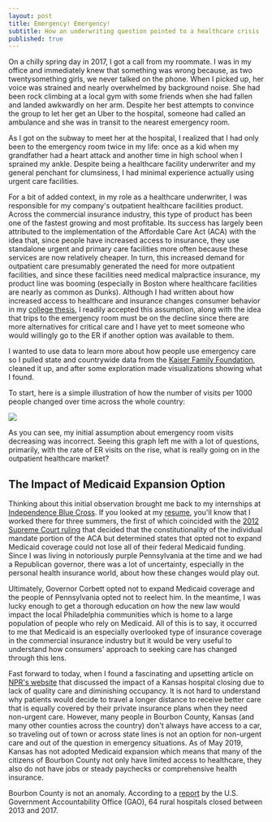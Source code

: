 ```yaml
---
layout: post
title: Emergency! Emergency!
subtitle: How an underwriting question pointed to a healthcare crisis
published: true
---
```

On a chilly spring day in 2017, I got a call from my roommate. I was in my office and immediately knew that something was wrong because, as two twentysomething girls, we never talked on the phone. When I picked up, her voice was strained and nearly overwhelmed by background noise. She had been rock climbing at a local gym with some friends when she had fallen and landed awkwardly on her arm. Despite her best attempts to convince the group to let her get an Uber to the hospital, someone had called an ambulance and she was in transit to the nearest emergency room.

As I got on the subway to meet her at the hospital, I realized that I had only been to the emergency room twice in my life: once as a kid when my grandfather had a heart attack and another time in high school when I sprained my ankle. Despite being a healthcare facility underwriter and my general penchant for clumsiness, I had minimal experience actually using urgent care facilities.

For a bit of added context, in my role as a healthcare underwriter, I was responsible for my company's outpatient healthcare facilities product. Across the commercial insurance industry, this type of product has been one of the fastest growing and most profitable. Its success has largely been attributed to the implementation of the Affordable Care Act (ACA) with the idea that, since people have increased access to insurance, they use standalone urgent and primary care facilities more often because these services are now relatively cheaper. In turn, this increased demand for outpatient care presumably generated the need for more outpatient facilities, and since these facilities need medical malpractice insurance, my product line was booming (especially in Boston where healthcare facilities are nearly as common as Dunks). Although I had written about how increased access to healthcare and insurance changes consumer behavior in my [college thesis](https://github.com/apetrone11235/apetrone11235.github.io/blob/master/Compiled%20Thesis%20Work.pdf), I readily accepted this assumption, along with the idea that trips to the emergency room must be on the decline since there are more alternatives for critical care and I have yet to meet someone who would willingly go to the ER if another option was available to them.

I wanted to use data to learn more about how people use emergency care so I pulled state and countrywide data from the [Kaiser Family Foundation](https://www.kff.org/other/state-indicator/emergency-room-visits-by-ownership/?currentTimeframe=0&sortModel=%7B%22colId%22:%22Location%22,%22sort%22:%22asc%22%7D), cleaned it up, and after some exploration made visualizations showing what I found.

To start, here is a simple illustration of how the number of visits per 1000 people changed over time across the whole country:

![]({{site.baseurl}}/img/YEARxTYPE.jpg)

As you can see, my initial assumption about emergency room visits decreasing was incorrect. Seeing this graph left me with a lot of questions, primarily, with the rate of ER visits on the rise, what is really going on in the outpatient healthcare market? 

## The Impact of Medicaid Expansion Option ##

Thinking about this initial observation brought me back to my internships at [Independence Blue Cross](https://www.ibx.com/). If you looked at my [resume](https://angela-petrone.com/img/Resume2019.pdf), you'll know that I worked there for three summers, the first of which coincided with the [2012 Supreme Court ruling](https://en.wikipedia.org/wiki/National_Federation_of_Independent_Business_v._Sebelius) that decided that the constitutionality of the individual mandate portion of the ACA but determined states that opted not to expand Medicaid coverage could not lose all of their federal Medicaid funding. Since I was living in notoriously purple Pennsylvania at the time and we had a Republican governor, there was a lot of uncertainty, especially in the personal health insurance world, about how these changes would play out. 

Ultimately, Governor Corbett opted not to expand Medicaid coverage and the people of Pennsylvania opted not to reelect him. In the meantime, I was lucky enough to get a thorough education on how the new law would impact the local Philadelphia communities which is home to a large population of people who rely on Medicaid. All of this is to say, it occurred to me that Medicaid is an especially overlooked type of insurance coverage in the commercial insurance industry but it would be very useful to understand how consumers' approach to seeking care has changed through this lens. 

Fast forward to today, when I found a fascinating and upsetting article on [NPR's website](https://www.npr.org/sections/health-shots/2019/05/14/722199393/no-mercy-how-a-kansas-town-is-grappling-with-its-hospitals-closure) that discussed the impact of a Kansas hospital closing due to lack of quality care and diminishing occupancy. It is not hard to understand why patients would decide to travel a longer distance to receive better care that is equally covered by their private insurance plans when they need non-urgent care. However, many people in Bourbon County, Kansas (and many other counties across the country) don't always have access to a car, so traveling out of town or across state lines is not an option for non-urgent care and out of the question in emergency situations. As of May 2019, Kansas has not adopted Medicaid expansion which means that many of the citizens of Bourbon County not only have limited access to healthcare, they also do not have jobs or steady paychecks or comprehensive health insurance.

Bourbon County is not an anomaly. According to a [report](https://www.gao.gov/products/GAO-18-634) by the U.S. Government Accountability Office (GAO), 64 rural hospitals closed between 2013 and 2017.

